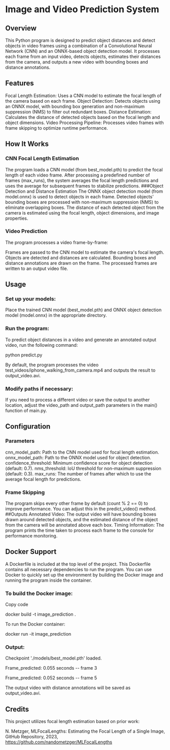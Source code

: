 # Image and Video Prediction System
## Overview
This Python program is designed to predict object distances and detect objects in video frames using a combination of a Convolutional Neural Network (CNN) and an ONNX-based object detection model. It processes each frame from an input video, detects objects, estimates their distances from the camera, and outputs a new video with bounding boxes and distance annotations.

## Features
Focal Length Estimation: Uses a CNN model to estimate the focal length of the camera based on each frame.
Object Detection: Detects objects using an ONNX model, with bounding box generation and non-maximum suppression (NMS) to filter out redundant boxes.
Distance Estimation: Calculates the distance of detected objects based on the focal length and object dimensions.
Video Processing Pipeline: Processes video frames with frame skipping to optimize runtime performance.

## How It Works
### CNN Focal Length Estimation
The program loads a CNN model (from best_model.pth) to predict the focal length of each video frame.
After processing a predefined number of frames (max_runs), the system averages the focal length predictions and uses the average for subsequent frames to stabilize predictions.
###Object Detection and Distance Estimation
The ONNX object detection model (from model.onnx) is used to detect objects in each frame.
Detected objects' bounding boxes are processed with non-maximum suppression (NMS) to eliminate overlapping boxes.
The distance of each detected object from the camera is estimated using the focal length, object dimensions, and image properties.
### Video Prediction
The program processes a video frame-by-frame:

Frames are passed to the CNN model to estimate the camera's focal length.
Objects are detected and distances are calculated.
Bounding boxes and distance annotations are drawn on the frame.
The processed frames are written to an output video file.
## Usage
### Set up your models:
Place the trained CNN model (best_model.pth) and ONNX object detection model (model.onnx) in the appropriate directory.
### Run the program:
To predict object distances in a video and generate an annotated output video, run the following command:

python predict.py

By default, the program processes the video test_videos/iphone_walking_from_camera.mp4 and outputs the result to output_video.avi.

### Modify paths if necessary:
If you need to process a different video or save the output to another location, adjust the video_path and output_path parameters in the main() function of main.py.

## Configuration
### Parameters
cnn_model_path: Path to the CNN model used for focal length estimation.
onnx_model_path: Path to the ONNX model used for object detection.
confidence_threshold: Minimum confidence score for object detection (default: 0.7).
nms_threshold: IoU threshold for non-maximum suppression (default: 0.3).
max_runs: The number of frames after which to use the average focal length for predictions.
### Frame Skipping
The program skips every other frame by default (count % 2 == 0) to improve performance. You can adjust this in the predict_video() method.
##Outputs
Annotated Video: The output video will have bounding boxes drawn around detected objects, and the estimated distance of the object from the camera will be annotated above each box.
Timing Information: The program prints the time taken to process each frame to the console for performance monitoring.

## Docker Support
A Dockerfile is included at the top level of the project. This Dockerfile contains all necessary dependencies to run the program. You can use Docker to quickly set up the environment by building the Docker image and running the program inside the container.

### To build the Docker image:
Copy code

docker build -t image_prediction .

To run the Docker container:

docker run -it image_prediction

### Output:

Checkpoint './models/best_model.pth' loaded.

Frame_predicted: 0.055 seconds -- frame 3

Frame_predicted: 0.052 seconds -- frame 5

The output video with distance annotations will be saved as output_video.avi.

## Credits
This project utilizes focal length estimation based on prior work:

N. Metzger, MLFocalLengths: Estimating the Focal Length of a Single Image, GitHub Repository, 2023, https://github.com/nandometzger/MLFocalLengths